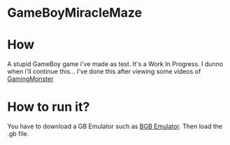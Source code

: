 # GameBoyMiracleMaze

# How
A stupid GameBoy game i've made as test. It's a Work In Progress. I dunno when i'll continue this...
I've done this after viewing some videos of [GamingMonster](https://www.youtube.com/channel/UCMMhSfBStEti-Lqzs30HYWw)

# How to run it?
You have to download a GB Emulator such as [BGB Emulator](https://bgb.bircd.org/). Then load the .gb file.



